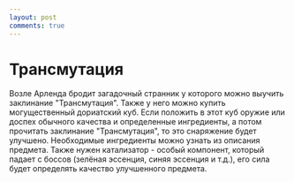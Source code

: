 ```yaml
---
layout: post
comments: true
---
```


# Трансмутация

Возле Арленда бродит загадочный странник у которого можно выучить заклинание "Трансмутация". Также у него можно купить могущественный дориатский куб. Если положить в этот куб оружие или доспех обычного качества и определенные ингредиенты, а потом прочитать заклинание "Трансмутация", то это снаряжение будет улучшено. Необходимые ингредиенты можно узнать из описания предмета. Также нужен катализатор - особый компонент, который падает с боссов (зелёная эссенция, синяя эссенция и т.д.), его сила будет определять качество улучшенного предмета.
